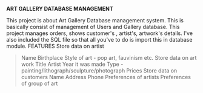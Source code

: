 **ART GALLERY DATABASE MANAGEMENT**


This project is about Art Gallery Database management system. This is basically consist of management of Users and Gallery database. 
This project manages orders, shows customer's , artist's, artwork's details. 
I've also included the SQL file so that all you've to do is import this in database module.
FEATURES
Store data on artist
>Name
>Birthplace
>Style of art - pop art, fauvinism etc.
Store data on art work
>Title
>Artist
>Year it was made
>Type - painting/lithograph/sculpture/photograph
>Prices
Store data on customers
>Name
>Address
>Phone
>Preferences of artists
>Preferences of group of art
